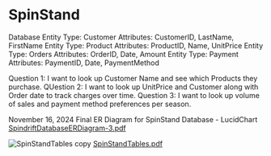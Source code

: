 # SpinStand
Database
Entity Type: Customer
Attributes: CustomerID, LastName, FirstName
Entity Type: Product
Attributes: ProductID, Name, UnitPrice
Entity Type: Orders
Attributes: OrderID, Date, Amount
Entity Type: Payment
Attributes: PaymentID, Date, PaymentMethod

Question 1: I want to look up Customer Name and see which Products they purchase.
QUestion 2: I want to look up UnitPrice and Customer along with Order date to track charges over time.
Question 3: I want to look up volume of sales and payment method preferences per season.

November 16, 2024
Final ER Diagram for SpinStand Database - LucidChart
[SpindriftDatabaseERDiagram-3.pdf](https://github.com/user-attachments/files/17787649/SpindriftDatabaseERDiagram-3.pdf)

![SpinStandTables copy](https://github.com/user-attachments/assets/b22aecd0-9794-4cc4-8e40-94ac4af65182)
[SpinStandTables.pdf](https://github.com/user-attachments/files/17985890/SpinStandTables.pdf)

